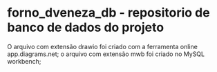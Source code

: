 # forno_dveneza_db - repositorio de banco de dados do projeto

O arquivo com extensão drawio foi criado com a ferramenta online app.diagrams.net;
o arquivo com extensão mwb foi criado no MySQL workbench;
